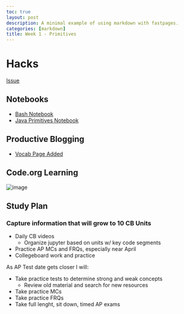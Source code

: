 ```yaml
---
toc: true
layout: post
description: A minimal example of using markdown with fastpages.
categories: [markdown]
title: Week 1 - Primitives
---
```


# Hacks

[Issue](https://github.com/SanjayB06/tri1fastpages/issues/3)

## Notebooks 

- [Bash Notebook](https://sanjayb06.github.io/tri1fastpages/2022/08/28/Bash-Notebook.html)
- [Java Primitives Notebook](https://sanjayb06.github.io/tri1fastpages/2022/08/28/Primitives-Notebook.html)

## Productive Blogging
- [Vocab Page Added](https://sanjayb06.github.io/tri1fastpages/vocab/)

## Code.org Learning

![image](https://user-images.githubusercontent.com/70538669/187106991-55da1602-67e4-48f7-9e1c-788aed3258b4.png)

## Study Plan
### Capture information that will grow to 10 CB Units
- Daily CB videos
  - Organize jupyter based on units w/ key code segments
- Practice AP MCs and FRQs, especially near April
- Collegeboard work and practice

As AP Test date gets closer I will:
- Take practice tests to determine strong and weak concepts
  - Review old material and search for new resources
- Take practice MCs
- Take practice FRQs
- Take full lenght, sit down, timed AP exams
